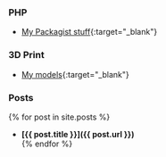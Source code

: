 ### PHP

- [My Packagist stuff](https://packagist.org/packages/dansan/){:target="_blank"}


### 3D Print

- [My models](https://github.com/danielsan80?utf8=%E2%9C%93&tab=repositories&q=3dprint){:target="_blank"}


### Posts

{% for post in site.posts %}
- **[{{ post.title }}]({{ post.url }})**  
{% endfor %}